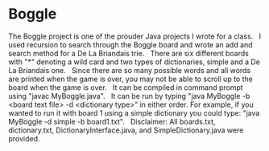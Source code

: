 # Boggle
The Boggle project is one of the prouder Java projects I wrote for a class. &nbsp;
I used recursion to search through the Boggle board and wrote an add and search method for a De La Briandais trie. &nbsp;
There are six different boards with "*" denoting a wild card and two types of dictionaries, simple and a De La Briandais one. &nbsp;
Since there are so many possible words and all words are printed when the game is over, you may not be able to scroll up to the board when the game is over. &nbsp;
It can be compiled in command prompt using "javac MyBoggle.java". &nbsp;
It can be run by typing "java MyBoggle -b &lt;board text file&gt; -d &lt;dictionary type&gt;" in either order. 
For example, if you wanted to run it with board 1 using a simple dictionary you could type: "java MyBoggle -d simple -b board1.txt". &nbsp;
Disclaimer: All boards.txt, dictionary.txt, DictionaryInterface.java, and SimpleDictionary.java were provided.
